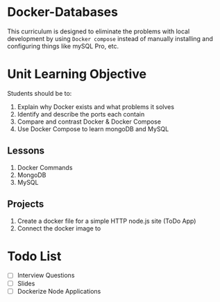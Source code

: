 # Docker-Databases
This curriculum is designed to eliminate the problems with local development by using `Docker compose` instead of manually installing and configuring things like mySQL Pro, etc.

# Unit Learning Objective
Students should be to:
1. Explain why Docker exists and what problems it solves
3. Identify and describe the ports each contain
4. Compare and contrast Docker & Docker Compose
5. Use Docker Compose to learn mongoDB and MySQL

## Lessons
1. Docker Commands
2. MongoDB
3. MySQL


## Projects
1. Create a docker file for a simple HTTP node.js site (ToDo App)
2. Connect the docker image to 


# Todo List
- [ ] Interview Questions
- [ ] Slides
- [ ] Dockerize Node Applications